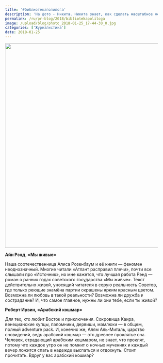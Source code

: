 ```yaml
---
title: '#библиотекаполилога'
description: 'На фото - Никита. Никита знает, как сделать масштабное мероприятие для узкой отрасли. В свободное время он не расстается с книгой и здорово пишет. За две рабочие недели января он прочел два романа. Ниже - доказательства. Айн Рэнд, «Мы живые»'
permalink: /ru/pr-blog/2018/bibliotekapoliloga
image: /upload/blog/photo_2018-01-25_17-44-30_0.jpg
categories: ['Журналистика']
date: 2018-01-25
---
```

<img src="{{ site.assets }}/upload/blog/photo_2018-01-25_17-44-30_0.jpg" width="1008" height="672" alt="">
<p><strong>Айн Рэнд, &laquo;Мы живые&raquo;</strong></p>
<p>Наша соотечественница Алиса Розенбаум и её книги &mdash; феномен неоднозначный. Многие читали &laquo;Атлант расправил плечи&raquo;, почти все слышали про &laquo;Источник&raquo;, но мне кажется, что лучшая работа Рэнд &mdash; роман о ранних годах советского государства &laquo;Мы живые&raquo;. Текст действительно живой, уносящий читателя в серую реальность Советов, где только реющие знамёна партии окрашены ярким красным цветом. Возможна ли любовь в такой реальности? Возможна ли дружба и сострадание? И, что самое главное, нужны ли они тебе, если ты живой?</p>
<p><strong>Роберт Ирвин, &laquo;Арабский кошмар&raquo;</strong></p>
<p>Для тех, кто любит Восток и приключения. Сокровища Каира, венецианские купцы, паломники, дервиши, мамлюки &mdash; в общем, полный adventure pack. И, конечно же, Алям Аль-Миталь, царство сновидений, ведь арабский кошмар &mdash; это древнее проклятье сна. Человек, страдающий арабским кошмаром, не знает, что проклят, потому что каждое утро он не помнит о ночных мучениях и каждый вечер ложится спать в надежде выспаться и отдохнуть. Стоит прочитать. Вдруг у вас арабский кошмар?</p>
